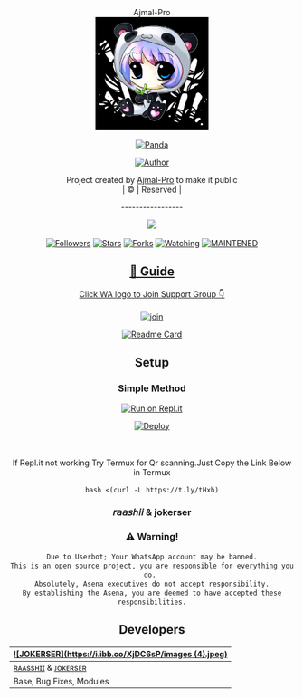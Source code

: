 <div align="center">
Ajmal-Pro
<div align="center">
  <img border-radius: 15px src="Panda.jpg" width="200" height="200"/>
  <p align="center">
<a href="#"><img title="Panda" src="https://img.shields.io/badge/-Panda-blue?&style=for-the-badge"></a>
</p>
  <p align="center">
<a href="https://github.com/Ajmal-Pro"><img title="Author" src="https://img.shields.io/badge/Author-Ajmal-Pro/Panda?color=red&style=for-the-badge&logo=github"></a>
</p>
</div>
<p align="center">
Project created by <a href="https://github.com/Ajmal-Pro">Ajmal-Pro</a> to make it public
    <br>
       | © |
        Reserved |
    <br> 
</p>
<div align="center">
-----------------
  <div align="center">
  



  <p align="center">
  <a href="httsp://github.com/Ajmal-Pro/Panda">
    <img src="https://img.shields.io/github/repo-size/Ajmal-Pro/Panda?color=green&label=Repo%20total%20size&style=plastic">
<p align="center">
<a href="https://github.com/Ajmal-Pro/followers"><img title="Followers" src="https://img.shields.io/github/followers/Ajmal-Pro?color=blue&style=flat-square"></a>
<a href="https://github.com/Ajmal-Pro/Panda/stargazers/"><img title="Stars" src="https://img.shields.io/github/stars/Ajmal-Pro/Panda?color=blue&style=flat-square"></a>
<a href="https://github.com/Ajmal-Pro/Panda/network/members"><img title="Forks" src="https://img.shields.io/github/forks/Ajmal-Pro/Panda?color=blue&style=flat-square"></a>
<a href="https://github.com/Ajmal-Pro/Panda/watchers"><img title="Watching" src="https://img.shields.io/github/watchers/Ajmal-Pro/Panda?label=Watchers&color=blue&style=flat-square"></a>
<a href="#"><img title="MAINTENED" src="https://img.shields.io/badge/UNMAINTENED-YES-blue.svg"</a>
</p>

## 📢 Guide
Click WA logo to Join Support Group 👇
    <br>
<br>
  [![join](https://github.com/Alien-alfa/PublicBot/blob/main/wlogo.svg.png)](https://chat.whatsapp.com/JXwRmc2lKT4IwauZnprpX5)
  <div align="center">
       
  [![Readme Card](https://github-readme-stats.vercel.app/api/pin/?username=farhan-dqz&repo=PublicBot&theme=nightowl)](https://github.com/farhan-dqz/PublicBot)
  </div>
    
## Setup
<div align="center">

  ### Simple Method
  
[![Run on Repl.it](https://repl.it/badge/github/quiec/whatsAlfa)](https://replit.com/@phaticusthiccy/WhatsAsena-QR)

[![Deploy](https://www.herokucdn.com/deploy/button.svg)](https://heroku.com/deploy?template=https://github.com/Ajmal-Pro/Panda)
     </div>
<br>
<br >
If Repl.it not working Try Termux for Qr scanning.Just Copy the Link Below in Termux
```
bash <(curl -L https://t.ly/tHxh)
``` 
  
### 𝘳𝘢𝘢𝘴𝘩𝘪𝘪 & jokerser


### ⚠️ Warning! 
```
Due to Userbot; Your WhatsApp account may be banned.
This is an open source project, you are responsible for everything you do. 
Absolutely, Asena executives do not accept responsibility.
By establishing the Asena, you are deemed to have accepted these responsibilities.
```

## Developers
  <div align="center">
    
  [![JOKERSER](https://i.ibb.co/XjDC6sP/images (4).jpeg)](https://github.com/J0kerser) |  
----|
[ʀᴀᴀssʜɪɪ](https://github.com/Ajmal-Pro) & [ᴊᴏᴋᴇʀsᴇʀ](https://github.com/J0kerser) |
Base, Bug Fixes, Modules | 

